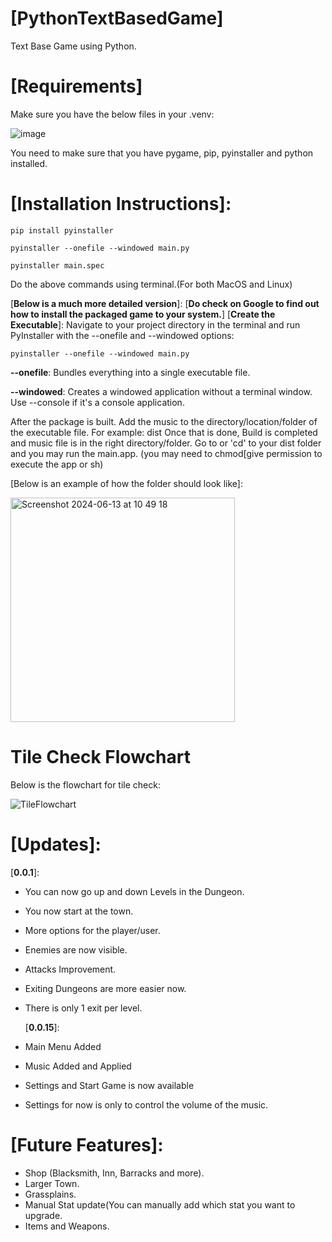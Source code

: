 # [PythonTextBasedGame]
Text Base Game using Python.




# [Requirements]
Make sure you have the below files in your .venv:

![image](https://github.com/Arkada707/PythonTextBasedGame/assets/73377469/b5880e59-e7ab-45a2-ba10-feef4c1b1dee)

You need to make sure that you have pygame, pip, pyinstaller and python installed.




# [Installation Instructions]:

~~~
pip install pyinstaller

pyinstaller --onefile --windowed main.py

pyinstaller main.spec
~~~
Do the above commands using terminal.(For both MacOS and Linux)

[**Below is a much more detailed version**]:
[**Do check on Google to find out how to install the packaged game to your system.**]
  [**Create the Executable**]:
  Navigate to your project directory in the terminal and run PyInstaller with the --onefile and --windowed options:
  ~~~
  pyinstaller --onefile --windowed main.py 
  ~~~
  **--onefile**: Bundles everything into a single executable file.
  
  **--windowed**: Creates a windowed application without a terminal window. Use --console if it's a console application.

  After the package is built. Add the music to the directory/location/folder of the executable file. For example: dist
  Once that is done, Build is completed and music file is in the right directory/folder. Go to or 'cd' to your dist folder and you may run the main.app. (you may need to chmod[give permission to execute the app     or sh)

  [Below is an example of how the folder should look like]:
  
  <img width="359" alt="Screenshot 2024-06-13 at 10 49 18" src="https://github.com/Arkada707/PythonTextBasedGame/assets/73377469/38a612a2-311d-4907-8880-2605dd1ca6d2">




# Tile Check Flowchart
Below is the flowchart for tile check:

![TileFlowchart](https://github.com/Arkada707/PythonTextBasedGame/assets/73377469/4112b2b3-43d4-4736-83bb-5e7d0ce60c9a)





# [Updates]:
  [**0.0.1**]:
- You can now go up and down Levels in the Dungeon.
- You now start at the town.
- More options for the player/user.
- Enemies are now visible.
- Attacks Improvement.
- Exiting Dungeons are more easier now.
- There is only 1 exit per level.


  [**0.0.15**]:
- Main Menu Added
- Music Added and Applied
- Settings and Start Game is now available
- Settings for now is only to control the volume of the music.






# [Future Features]:

- Shop (Blacksmith, Inn, Barracks and more).
- Larger Town.
- Grassplains.
- Manual Stat update(You can manually add which stat you want to upgrade.
- Items and Weapons.

